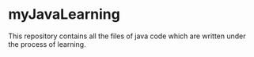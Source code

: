 # myJavaLearning
This repository contains all the files of java code which are written under the process of learning.
